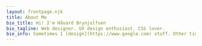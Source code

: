 ```yaml
---
layout: frontpage.njk
title: About Me
bio_title: Hi! I'm Håvard Brynjulfsen
bio_tagline: Web designer. UX design enthusiast. CSS lover.
bio_info: Sometimes I [design](https://www.google.com) stuff. Other times I write stuff. Occasionally I even code some stuff. Currently a web designer at ACOS.
---
```

